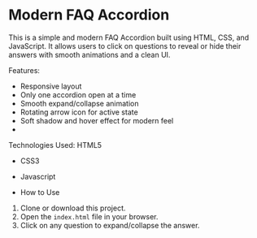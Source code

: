 # Modern FAQ Accordion

This is a simple and modern FAQ Accordion built using HTML, CSS, and JavaScript.
It allows users to click on questions to reveal or hide their answers with smooth animations and a clean UI.

Features:
- Responsive layout
- Only one accordion open at a time
- Smooth expand/collapse animation
- Rotating arrow icon for active state
- Soft shadow and hover effect for modern feel
- 
Technologies Used:
  HTML5
- CSS3
- Javascript

-  How to Use

1. Clone or download this project.
2. Open the `index.html` file in your browser.
3. Click on any question to expand/collapse the answer.
